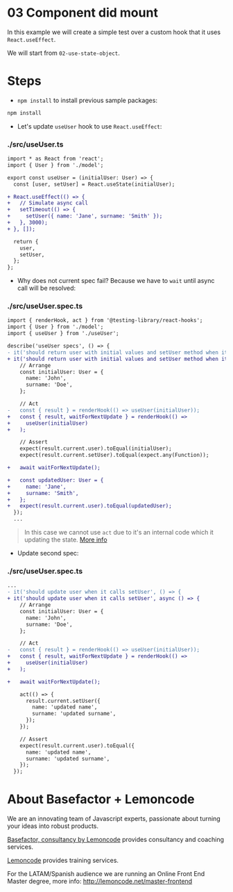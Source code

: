 # 03 Component did mount

In this example we will create a simple test over a custom hook that it uses `React.useEffect`.

We will start from `02-use-state-object`.

# Steps

- `npm install` to install previous sample packages:

```bash
npm install
```

- Let's update `useUser` hook to use `React.useEffect`:

### ./src/useUser.ts

```diff
import * as React from 'react';
import { User } from './model';

export const useUser = (initialUser: User) => {
  const [user, setUser] = React.useState(initialUser);

+ React.useEffect(() => {
+   // Simulate async call
+   setTimeout(() => {
+     setUser({ name: 'Jane', surname: 'Smith' });
+   }, 3000);
+ }, []);

  return {
    user,
    setUser,
  };
};

```

- Why does not current spec fail? Because we have to `wait` until async call will be resolved:

### ./src/useUser.spec.ts

```diff
import { renderHook, act } from '@testing-library/react-hooks';
import { User } from './model';
import { useUser } from './useUser';

describe('useUser specs', () => {
- it('should return user with initial values and setUser method when it calls it', () => {
+ it('should return user with initial values and setUser method when it calls it', async () => {
    // Arrange
    const initialUser: User = {
      name: 'John',
      surname: 'Doe',
    };

    // Act
-   const { result } = renderHook(() => useUser(initialUser));
+   const { result, waitForNextUpdate } = renderHook(() =>
+     useUser(initialUser)
+   );

    // Assert
    expect(result.current.user).toEqual(initialUser);
    expect(result.current.setUser).toEqual(expect.any(Function));

+   await waitForNextUpdate();

+   const updatedUser: User = {
+     name: 'Jane',
+     surname: 'Smith',
+   };
+   expect(result.current.user).toEqual(updatedUser);
  });
  ...

```

> In this case we cannot use `act` due to it's an internal code which it updating the state.
> [More info](https://react-hooks-testing-library.com/usage/advanced-hooks#async)

- Update second spec:

### ./src/useUser.spec.ts

```diff
...
- it('should update user when it calls setUser', () => {
+ it('should update user when it calls setUser', async () => {
    // Arrange
    const initialUser: User = {
      name: 'John',
      surname: 'Doe',
    };

    // Act
-   const { result } = renderHook(() => useUser(initialUser));
+   const { result, waitForNextUpdate } = renderHook(() =>
+     useUser(initialUser)
+   );

+   await waitForNextUpdate();

    act(() => {
      result.current.setUser({
        name: 'updated name',
        surname: 'updated surname',
      });
    });

    // Assert
    expect(result.current.user).toEqual({
      name: 'updated name',
      surname: 'updated surname',
    });
  });
```

# About Basefactor + Lemoncode

We are an innovating team of Javascript experts, passionate about turning your ideas into robust products.

[Basefactor, consultancy by Lemoncode](http://www.basefactor.com) provides consultancy and coaching services.

[Lemoncode](http://lemoncode.net/services/en/#en-home) provides training services.

For the LATAM/Spanish audience we are running an Online Front End Master degree, more info: http://lemoncode.net/master-frontend
